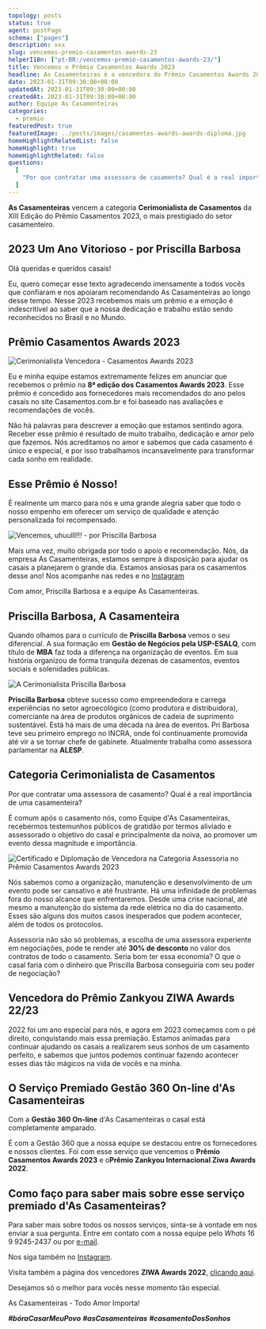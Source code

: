 ```yaml
---
topology: posts
status: true
agent: postPage
schema: ["pages"]
description: xxx
slug: vencemos-premio-casamentos-awards-23
helperI18n: ["pt-BR:/vencemos-premio-casamentos-awards-23/"]
title: Vencemos o Prêmio Casamentos Awards 2023
headline: As Casamenteiras é a vencedora do Prêmio Casamentos Awards 2023 na categoria Cerimonialista de Casamentos.
date: 2023-01-31T09:30:00+00:00
updatedAt: 2023-01-31T09:30:00+00:00
createdAt: 2023-01-31T09:30:00+00:00
author: Equipe As Casamenteiras
categories:
  - premio
featuredPost: true
featuredImage: ../posts/images/casamentos-awards-awards-diploma.jpg
homeHighlightRelatedList: false
homeHighlight: true
homeHighlightRelated: false
questions:
  [
    "Por que contratar uma assessora de casamento? Qual é a real importância de uma casamenteira?:Nós sabemos como a organização, manutenção e desenvolvimento de um evento pode ser cansativo e até frustrante. Há uma infinidade de problemas fora do nosso alcance que enfrentaremos. Desde uma crise nacional, até mesmo a manutenção do sistema da rede elétrica no dia do casamento. Esses são alguns dos muitos casos inesperados que podem acontecer, além de todos os protocolos.",
  ]
---
```


**As Casamenteiras** vencem a categoria **Cerimonialista de Casamentos** da XIII Edição do Prêmio Casamentos 2023, o mais prestigiado do setor casamenteiro.

## 2023 Um Ano Vitorioso - por Priscilla Barbosa

Olá queridas e queridos casais!

Eu, quero começar esse texto agradecendo imensamente a todos vocês que confiaram e nos apoiaram recomendando As Casamenteiras ao longo desse tempo. Nesse 2023 recebemos mais um prêmio e a emoção é indescritível ao saber que a nossa dedicação e trabalho estão sendo reconhecidos no Brasil e no Mundo.

## Prêmio Casamentos Awards 2023

![Cerimonialista Vencedora - Casamentos Awards 2023](./images/casamentos-awards-badge.jpg)

Eu e minha equipe estamos extremamente felizes em anunciar que recebemos o prêmio na **8ª edição dos Casamentos Awards 2023**. Esse prêmio é concedido aos fornecedores mais recomendados do ano pelos casais no site Casamentos.com.br e foi baseado nas avaliações e recomendações de vocês.

Não há palavras para descrever a emoção que estamos sentindo agora. Receber esse prêmio é resultado de muito trabalho, dedicação e amor pelo que fazemos. Nós acreditamos no amor e sabemos que cada casamento é único e especial, e por isso trabalhamos incansavelmente para transformar cada sonho em realidade.

## Esse Prêmio é Nosso!

É realmente um marco para nós e uma grande alegria saber que todo o nosso empenho em oferecer um serviço de qualidade e atenção personalizada foi recompensado.

![Vencemos, uhuulll!!! - por Priscilla Barbosa](./images/casamentos-awards-post.jpg)

Mais uma vez, muito obrigada por todo o apoio e recomendação. Nós, da empresa As Casamenteiras, estamos sempre à disposição para ajudar os casais a planejarem o grande dia. Estamos ansiosas para os casamentos desse ano! Nos acompanhe nas redes e no [Instagram](https://instagram.com/ascasamenteiras_)

Com amor,
Priscilla Barbosa e a equipe As Casamenteiras.

## Priscilla Barbosa, A Casamenteira

Quando olhamos para o currículo de **Priscilla Barbosa** vemos o seu diferencial. A sua formação em **Gestão de Negócios pela USP-ESALQ**, com título de **MBA** faz toda a diferença na organização de eventos. Em sua história organizou de forma tranquila dezenas de casamentos, eventos sociais e solenidades públicas.

![A Cerimonialista Priscilla Barbosa](./images/priscilla-barbosa-cerimonialista.jpg)

**Priscilla Barbosa** obteve sucesso como empreendedora e carrega experiências no setor agroecológico (como produtora e distribuidora), comerciante na área de produtos orgânicos de cadeia de suprimento sustentável. Está há mais de uma década na área de eventos. Pri Barbosa teve seu primeiro emprego no INCRA, onde foi continuamente promovida até vir a se tornar chefe de gabinete. Atualmente trabalha como assessora parlamentar na **ALESP**.

## Categoria Cerimonialista de Casamentos

Por que contratar uma assessora de casamento? Qual é a real importância de uma casamenteira?

É comum após o casamento nós, como Equipe d'As Casamenteiras, recebermos testemunhos públicos de gratidão por termos aliviado e assessorado o objetivo do casal e principalmente da noiva, ao promover um evento dessa magnitude e importância.

![Certificado e Diplomação de Vencedora na Categoria Assessoria no Prêmio Casamentos Awards 2023](./images/casamentos-awards-awards-diploma.jpg)

Nós sabemos como a organização, manutenção e desenvolvimento de um evento pode ser cansativo e até frustrante. Há uma infinidade de problemas fora do nosso alcance que enfrentaremos. Desde uma crise nacional, até mesmo a manutenção do sistema da rede elétrica no dia do casamento. Esses são alguns dos muitos casos inesperados que podem acontecer, além de todos os protocolos.

Assessoria não são só problemas, a escolha de uma assessora experiente em negociações, pode te render até **30% de desconto** no valor dos contratos de todo o casamento. Seria bom ter essa economia? O que o casal faria com o dinheiro que Priscilla Barbosa conseguiria com seu poder de negociação?

## Vencedora do Prêmio Zankyou ZIWA Awards 22/23

2022 foi um ano especial para nós, e agora em 2023 começamos com o pé direito, conquistando mais essa premiação. Estamos animadas para continuar ajudando os casais a realizarem seus sonhos de um casamento perfeito, e sabemos que juntos podemos continuar fazendo acontecer esses dias tão mágicos na vida de vocês e na minha.

## O Serviço Premiado Gestão 360 On-line d'As Casamenteiras

Com a **Gestão 360 On-line** d'As Casamenteiras o casal está completamente amparado.

É com a Gestão 360 que a nossa equipe se destacou entre os fornecedores e nossos clientes. Foi com esse serviço que vencemos o **Prêmio Casamentos Awards 2023** e o**Prêmio Zankyou Internacional Ziwa Awards 2022**.

## Como faço para saber mais sobre esse serviço premiado d'As Casamenteiras?

Para saber mais sobre todos os nossos serviços, sinta-se à vontade em nos enviar a sua pergunta. Entre em contato com a nossa equipe pelo _Whats_ 16 9 9245-2437 ou por [e-mail](mailto:cerimonial@ascasamenteiras.com.br).

Nos siga também no [Instagram](https://instagram.com/ascasamenteiras_).

Visita também a página dos vencedores **ZIWA Awards 2022**, [clicando aqui](https://www.zankyou.com.br/ziwa/assessorias-cerimonial).

Desejamos só o melhor para vocês nesse momento tão especial.

As Casamenteiras - Todo Amor Importa!

**_#bóraCasarMeuPovo_** **_#asCasamenteiras_** **_#casamentoDosSonhos_**
